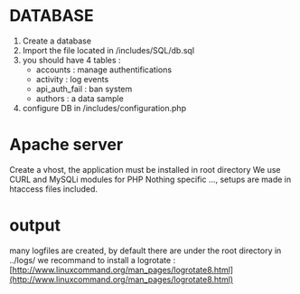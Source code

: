 # DATABASE

1. Create a database
2. Import the file located in /includes/SQL/db.sql
3. you should have 4 tables : 
    * accounts      : manage authentifications
    * activity      : log events
    * api_auth_fail : ban system
    * authors       : a data sample
4. configure DB in /includes/configuration.php

# Apache server

Create a vhost, the application must be installed in root directory 
We use CURL and MySQLi modules for PHP
Nothing specific ..., setups are made in htaccess files included.

# output

many logfiles are created, by default there are under the root directory in ../logs/
we recommand to install a logrotate : [http://www.linuxcommand.org/man_pages/logrotate8.html](http://www.linuxcommand.org/man_pages/logrotate8.html)
